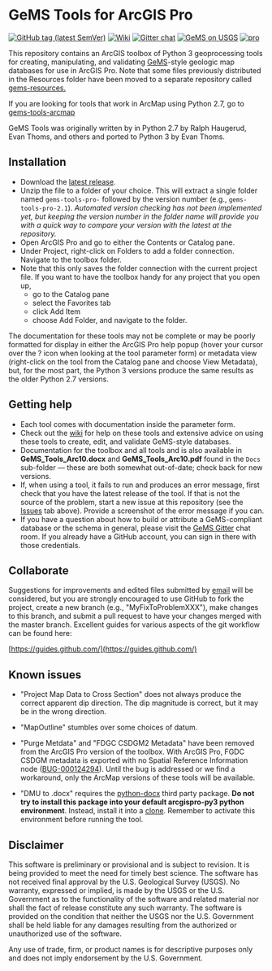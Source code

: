 # GeMS Tools for ArcGIS Pro

[![GitHub tag (latest SemVer)](https://img.shields.io/github/v/release/usgs/gems-tools-pro)](https://github.com/usgs/gems-tools-pro/releases/latest) [![Wiki](https://img.shields.io/badge/wiki-%40%20gems--resources-blue)](https://github.com/usgs/gems-resources/wiki) [![Gitter chat](https://badges.gitter.im/gitterHQ/gitter.png)](https://gitter.im/gems-schema/community) [![GeMS on USGS](https://img.shields.io/badge/GeMS-USGS-brightgreen)](https://ngmdb.usgs.gov/Info/standards/GeMS/) [![pro](https://img.shields.io/badge/gems--tools-arcmap-orange)](https://github.com/usgs/gems-tools-arcmap)

This repository contains an ArcGIS toolbox of Python 3 geoprocessing tools for creating, manipulating, and validating [GeMS](https://ngmdb.usgs.gov/Info/standards/GeMS/)-style geologic map databases for use in ArcGIS Pro. Note that some files previously distributed in the Resources folder have been moved to a separate repository called [gems-resources.](https://github.com/usgs/gems-resources)

If you are looking for tools that work in ArcMap using Python 2.7, go to [gems-tools-arcmap](https://github.com/usgs/gems-tools-arcmap)

GeMS Tools was originally written by in Python 2.7 by Ralph Haugerud, Evan Thoms, and others and ported to Python 3 by Evan Thoms.

## Installation

* Download the [latest release](https://github.com/usgs/gems-tools-arcmap/releases/latest).
* Unzip the file to a folder of your choice. This will extract a single folder named `gems-tools-pro-` followed by the version number (e.g., `gems-tools-pro-2.1`).  *Automated version checking has not been implemented yet, but keeping the version number in the folder name will provide you with a quick way to compare your version with the latest at the repository.*
* Open ArcGIS Pro and go to either the Contents or Catalog pane.
* Under Project, right-click on Folders to add a folder connection. Navigate to the toolbox folder.
* Note that this only saves the folder connection with the current project file. If you want to have the toolbox handy for any project that you open up,
  * go to the Catalog pane
  * select the Favorites tab
  * click Add Item
  * choose Add Folder, and navigate to the folder.

The documentation for these tools may not be complete or may be poorly formatted for display in either the ArcGIS Pro help popup (hover your cursor over the ? icon when looking at the tool parameter form) or metadata view (right-click on the tool from the Catalog pane and choose View Metadata), but, for the most part, the Python 3 versions produce the same results as the older Python 2.7 versions.

## Getting help
* Each tool comes with documentation inside the parameter form.
* Check out the [wiki](https://github.com/usgs/gems-resources/wiki) for help on these tools and extensive advice on using these tools to create, edit, and validate GeMS-style databases.
* Documentation for the toolbox and all tools and  is also available in **GeMS_Tools_Arc10.docx** and **GeMS_Tools_Arc10.pdf** found in the `Docs` sub-folder — these are both somewhat out-of-date; check back for new versions.
* If, when using a tool, it fails to run and produces an error message, first check that you have the latest release of the tool. If that is not the source of the problem, start a new issue at this repository (see the [Issues](https://github.com/usgs/gems-tools-pro/issues) tab above). Provide a screenshot of the error message if you can.
* If you have a question about how to build or attribute a GeMS-compliant database or the schema in general, please visit the [GeMS Gitter](https://gitter.im/gems-schema/community#) chat room. If you already have a GitHub account, you can sign in there with those credentials.

## Collaborate
Suggestions for improvements and edited files submitted by [email](gems@usgs.gov) will be considered, but you are strongly encouraged to use GitHub to fork the project, create a new branch (e.g., "MyFixToProblemXXX"), make changes to this branch, and submit a pull request to have your changes merged with the master branch. Excellent guides for various aspects of the git workflow can be found here:

[https://guides.github.com/](https://guides.github.com/)

## Known issues

* "Project Map Data to Cross Section" does not always produce the correct apparent dip direction. The dip magnitude is correct, but it may be in the wrong direction.

* "MapOutline" stumbles over some choices of datum.

* "Purge Metdata" and "FDGC CSDGM2 Metadata" have been removed from the ArcGIS Pro version of the toolbox. With ArcGIS Pro, FGDC CSDGM metadata is exported with no Spatial Reference Information node ([BUG-000124294](https://community.esri.com/t5/arcgis-pro-questions/fgdc-spatial-reference-info-missing-when-using-export-metadata/m-p/681417)). Until the bug is addressed or we find a workaround, only the ArcMap versions of these tools will be available.

* "DMU to .docx" requires the [python-docx](https://python-docx.readthedocs.io/en/latest/) third party package. **Do not try to install this package into your default arcgispro-py3 python environment**. Instead, install it into a [clone](https://pro.arcgis.com/en/pro-app/latest/arcpy/get-started/work-with-python-environments.htm#ESRI_SECTION1_175473E6EB0D46E0B195996EAE768C1D). Remember to activate this environment before running the tool.

## Disclaimer
This software is preliminary or provisional and is subject to revision. It is being provided to meet the need for timely best science. The software has not received final approval by the U.S. Geological Survey (USGS). No warranty, expressed or implied, is made by the USGS or the U.S. Government as to the functionality of the software and related material nor shall the fact of release constitute any such warranty. The software is provided on the condition that neither the USGS nor the U.S. Government shall be held liable for any damages resulting from the authorized or unauthorized use of the software.

Any use of trade, firm, or product names is for descriptive purposes only and does not imply endorsement by the U.S. Government.
